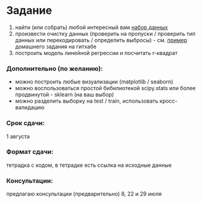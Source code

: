 # Задание
1. найти (или собрать) любой интересный вам [набор данных](https://github.com/AnnSenina/python_hse_2024/blob/main/notebooks/search_data.md)
2. произвести очистку данных (проверить на пропуски / проверить тип данных или перекодировать / определить выбросы) - см. [пример](https://github.com/AnnSenina/python_hse_2024/blob/main/notebooks/%D0%9F%D1%80%D0%B8%D0%BC%D0%B5%D1%80_%D1%80%D0%B5%D1%88%D0%B5%D0%BD%D0%B8%D1%8F.ipynb) домашнего задания на гитхабе
3. построить модель линейной регрессии и посчитать r-квадрат

### Дополнительно (по желанию):
- можно построить любые визуализации (matplotlib / seaborn)
- можно воспользоваться простой бибилиотекой scipy.stats или более продвинутой - sklearn (на ваш выбор)
- можно разделить выборку на test / train, использовать кросс-валидацию

### Срок сдачи: 
1 августа

### Формат сдачи: 
тетрадка с кодом, в тетрадке есть ссылка на исходные данные

### Консультации: 
предлагаю консультации (предварительно) 8, 22 и 29 июля 
